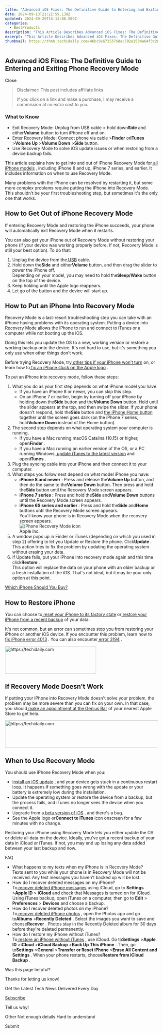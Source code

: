 ```yaml
---
title: "Advanced iOS Fixes: The Definitive Guide to Entering and Exiting Phone Recovery Mode"
date: 2024-09-13T21:21:59.138Z
updated: 2024-09-20T16:13:08.589Z
categories:
  - BestProducts
description: "This Article Describes Advanced iOS Fixes: The Definitive Guide to Entering and Exiting Phone Recovery Mode"
excerpt: "This Article Describes Advanced iOS Fixes: The Definitive Guide to Entering and Exiting Phone Recovery Mode"
thumbnail: https://thmb.techidaily.com/46bc9e67353768ac792e1534a64f3c2875130c736cfcb08614e4c3a629de687e.jpg
---
```


## Advanced iOS Fixes: The Definitive Guide to Entering and Exiting Phone Recovery Mode

Close 

>  Disclaimer: This post includes affiliate links
>
>  If you click on a link and make a purchase, I may receive a commission at no extra cost to you.
>

###  What to Know

* Exit Recovery Mode: Unplug from USB cable > hold down**Side** and either**Volume** button to turn iPhone off and on.
* Enter Recovery Mode: Connect phone via cable >**Finder** or**iTunes** \>**Volume Up** \>**Volume Down** \>**Side** button.
* Use Recovery Mode to solve iOS update issues or when restoring from a device backup fails.

 This article explains how to get into and out of iPhone Recovery Mode for[ all iPhone models](https://www.lifewire.com/compare-iphone-models-1999430) , including iPhone 8 and up, iPhone 7 series, and earlier. It includes information on when to use Recovery Mode.

 Many problems with the iPhone can be resolved by restarting it, but some more complex problems require putting the iPhone into Recovery Mode. This shouldn't be your first troubleshooting step, but sometimes it's the only one that works.

##  How to Get Out of iPhone Recovery Mode

 If entering Recovery Mode and restoring the iPhone succeeds, your phone will automatically exit Recovery Mode when it restarts.

 You can also get your iPhone out of Recovery Mode without restoring your phone (if your device was working properly before. If not, Recovery Mode is still your best option). To do that:

1. Unplug the device from the[ USB](https://www.lifewire.com/universal-serial-bus-usb-2626039) cable.
2. Hold down the**Side** and either**Volume** button, and then drag the slider to power the iPhone off.  
 Depending on your model, you may need to hold the**Sleep/Wake** button on the top of the device.
3. Keep holding until the Apple logo reappears.
4. Let go of the button and the device will start up.

##  How to Put an iPhone Into Recovery Mode

 Recovery Mode is a last-resort troubleshooting step you can take with an iPhone having problems with its operating system. Putting a device into Recovery Mode allows the iPhone to run and connect to iTunes or a computer while not booting up the iOS.

 Doing this lets you update the OS to a new, working version or restore a working backup onto the device. It's not hard to use, but it's something you only use when other things don't work.  

 Before trying Recovery Mode, try[ other tips if your iPhone won't turn](https://www.lifewire.com/what-to-do-when-your-iphone-wont-turn-on-2000281) on, or learn how to[ fix an iPhone stuck on the Apple logo](https://www.lifewire.com/how-to-fix-an-iphone-stuck-on-the-apple-logo-2000268) .

 To put an iPhone into recovery mode, follow these steps: 

1. What you do as your first step depends on what iPhone model you have.  
   * If you have an iPhone 8 or newer, you can skip this step.  
   * On an iPhone 7 or earlier, begin by turning off your iPhone by holding down the**Side** button and the**Volume Down** button. Hold until the slider appears at the top, and then swipe the slider. If your phone doesn't respond, hold the**Side** button and [ the iPhone Home button](https://www.lifewire.com/uses-of-iphone-home-button-2000096) together until the screen goes dark (on the iPhone 7 series, hold**Volume Down** instead of the Home button).
2. The second step depends on what operating system your computer is running.  
   * If you have a Mac running macOS Catalina (10.15) or higher, open**Finder** .  
   * If you have a Mac running an earlier version of the OS, or a PC running Windows,[ update iTunes to the latest version](https://www.lifewire.com/update-itunes-latest-version-2000449) and open**iTunes** .
3. Plug the syncing cable into your iPhone and then connect it to your computer.
4. What steps you follow next depend on what model iPhone you have:  
   * **iPhone 8 and newer** : Press and release the**Volume Up** button, and then do the same to the**Volume Down** button. Then press and hold the**Side** button until the Recovery Mode screen appears.  
   * **iPhone 7 series** : Press and hold the**Side** and**Volume Down** buttons until the Recovery Mode screen appears.  
   * **iPhone 6S series and earlier** : Press and hold the**Side** and**Home** buttons until the Recovery Mode screen appears.  
 You'll know your phone is in Recovery Mode when the recovery screen appears.  
![iPhone Recovery Mode icon](https://www.lifewire.com/thmb/XSHgdDtv4meEjW_eISUO5NhEr5U=/1500x0/filters:no_upscale():max_bytes(150000):strip_icc():format(webp)/iphone-recovery-mode-775b6435f5dc419d94372712b7b7e136.jpg)  
Apple Inc.
5. A window pops up in Finder or iTunes (depending on which you used in step 2) offering to let you Update or Restore the phone. Click**Update** . This action tries to fix the problem by updating the operating system without erasing your data.
6. If Update fails, put your iPhone into recovery mode again and this time click**Restore** .  
 This option will replace the data on your phone with an older backup or a fresh installation of the iOS. That's not ideal, but it may be your only option at this point.

[ Which iPhone Should You Buy? ](https://www.lifewire.com/pick-best-iphone-for-you-1999293) 

## How to Restore iPhone

 You can choose to[ reset your iPhone to its factory state](https://www.lifewire.com/how-to-reset-iphone-2000277) or[ restore your iPhone from a recent backup](https://www.lifewire.com/restore-iphone-from-backup-2000296) of your data.

 It's not common, but an error can sometimes stop you from restoring your iPhone or another iOS device. If you encounter this problem, learn how to[ fix iPhone error 4013](https://www.lifewire.com/fix-ios-error-4013-4586952) . You can also encounter[ error 3194](https://www.lifewire.com/fix-ios-error-3194-4163584) .  

<!-- affiliate ads begin -->
<a href="https://aligracehair.sjv.io/c/5597632/1925468/19272" target="_top" id="1925468">
  <img src="//a.impactradius-go.com/display-ad/19272-1925468" border="0" alt="https://techidaily.com" width="300" height="90"/>
</a>
<img height="0" width="0" src="https://aligracehair.sjv.io/i/5597632/1925468/19272" style="position:absolute;visibility:hidden;" border="0" />
<!-- affiliate ads end -->

##  If Recovery Mode Doesn't Work

 If putting your iPhone into Recovery Mode doesn't solve your problem, the problem may be more severe than you can fix on your own. In that case, you should[ make an appointment at the Genius Bar](https://www.lifewire.com/how-to-make-an-apple-genius-bar-appointment-1999601) of your nearest Apple Store to get help.

<!-- affiliate ads begin -->
<a href="https://appsumo.8odi.net/c/5597632/2094476/7443" target="_top" id="2094476">
  <img src="//a.impactradius-go.com/display-ad/7443-2094476" border="0" alt="https://techidaily.com" width="728" height="90"/>
</a>
<img height="0" width="0" src="https://appsumo.8odi.net/i/5597632/2094476/7443" style="position:absolute;visibility:hidden;" border="0" />
<!-- affiliate ads end -->

## When to Use Recovery Mode

 You should use iPhone Recovery Mode when you:

* [ Install an iOS update](https://www.lifewire.com/upgrade-iphones-operating-system-2000293) , and your device gets stuck in a continuous restart loop. It happens if something goes wrong with the update or your battery is extremely low during the installation.
* Update the operating system or restore the device from a backup, but the process fails, and iTunes no longer sees the device when you connect it.
* Upgrade from a[ beta version of iOS](https://www.lifewire.com/sign-up-apple-ios-public-beta-program-1999744) , and there's a bug.
* See the Apple logo or**Connect to iTunes** icon onscreen for a few minutes with no change.

 Restoring your iPhone using Recovery Mode lets you either update the OS or delete all data on the device. Ideally, you've got a recent backup of your data in iCloud or iTunes. If not, you may end up losing any data added between your last backup and now.

 FAQ

* What happens to my texts when my iPhone is in Recovery Mode?  
 Texts sent to you while your phone is in Recovery Mode will not be received. Any text messages you haven't backed up will be lost.
* How do I recover deleted messages on my iPhone?  
 To[ recover deleted iPhone messages](https://www.lifewire.com/recover-deleted-text-message-iphone-4176155) using iCloud, go to **Settings** \>**Apple ID** \> **iCloud** and check that Messages is turned on for iCloud. Using iTunes backup, open iTunes on a computer, then go to **Edit** \> **Preferences** \> **Devices** and choose a backup.
* How do I recover deleted photos on my iPhone?  
 To[ recover deleted iPhone photos](https://www.lifewire.com/save-deleted-photos-iphone-1999620) , open the Photos app and go to**Albums** \>**Recently Deleted** . Select the images you want to save and choose**Recover** . Photos stay in the Recently Deleted album for 30 days before they're deleted permanently.
* How do I restore my iPhone without iTunes?  
 To[ restore an iPhone without iTunes](https://www.lifewire.com/how-to-restore-iphone-without-itunes-4771803) , use iCloud. Go to**Settings** \>**Apple ID** \>**iCloud** \>**iCloud Backup** \>**Back Up This iPhone** . Then, go to**Settings** \>**General** \>**Transfer or Reset iPhone** \>**Erase All Content and Settings** . When your phone restarts, choose**Restore from iCloud Backup** .

Was this page helpful?

Thanks for letting us know!

 Get the Latest Tech News Delivered Every Day

[ Subscribe ](https://www.lifewire.com/#) 

Tell us why!

 Other  Not enough details  Hard to understand 

 Submit 

<ins class="adsbygoogle"
     style="display:block"
     data-ad-format="autorelaxed"
     data-ad-client="ca-pub-7571918770474297"
     data-ad-slot="1223367746"></ins>

<ins class="adsbygoogle"
     style="display:block"
     data-ad-client="ca-pub-7571918770474297"
     data-ad-slot="8358498916"
     data-ad-format="auto"
     data-full-width-responsive="true"></ins>




